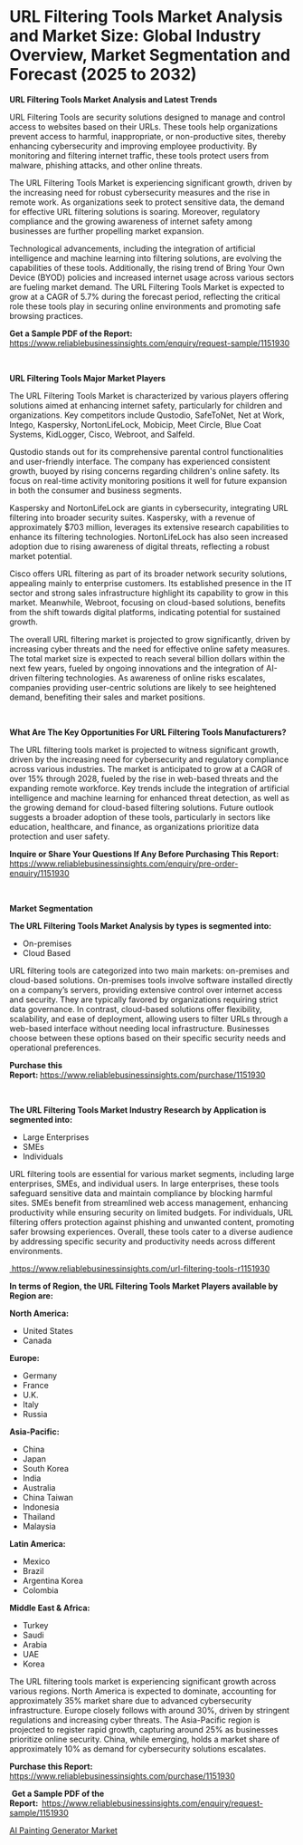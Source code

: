 <p><h1>URL Filtering Tools Market Analysis and Market Size: Global Industry Overview, Market Segmentation and Forecast (2025 to 2032)</h1></p><p><strong>URL Filtering Tools Market Analysis and Latest Trends</strong></p>
<p><p>URL Filtering Tools are security solutions designed to manage and control access to websites based on their URLs. These tools help organizations prevent access to harmful, inappropriate, or non-productive sites, thereby enhancing cybersecurity and improving employee productivity. By monitoring and filtering internet traffic, these tools protect users from malware, phishing attacks, and other online threats.</p><p>The URL Filtering Tools Market is experiencing significant growth, driven by the increasing need for robust cybersecurity measures and the rise in remote work. As organizations seek to protect sensitive data, the demand for effective URL filtering solutions is soaring. Moreover, regulatory compliance and the growing awareness of internet safety among businesses are further propelling market expansion. </p><p>Technological advancements, including the integration of artificial intelligence and machine learning into filtering solutions, are evolving the capabilities of these tools. Additionally, the rising trend of Bring Your Own Device (BYOD) policies and increased internet usage across various sectors are fueling market demand. The URL Filtering Tools Market is expected to grow at a CAGR of 5.7% during the forecast period, reflecting the critical role these tools play in securing online environments and promoting safe browsing practices.</p></p>
<p><strong>Get a Sample PDF of the Report:&nbsp;</strong> <a href="https://www.reliablebusinessinsights.com/enquiry/request-sample/1151930?utm_campaign=3273&utm_medium=2&utm_source=Github&utm_content=ia&utm_term=11032025&utm_id=url-filtering-tools">https://www.reliablebusinessinsights.com/enquiry/request-sample/1151930</a></p>
<p>&nbsp;</p>
<p><strong>URL Filtering Tools Major Market Players</strong></p>
<p><p>The URL Filtering Tools Market is characterized by various players offering solutions aimed at enhancing internet safety, particularly for children and organizations. Key competitors include Qustodio, SafeToNet, Net at Work, Intego, Kaspersky, NortonLifeLock, Mobicip, Meet Circle, Blue Coat Systems, KidLogger, Cisco, Webroot, and Salfeld. </p><p>Qustodio stands out for its comprehensive parental control functionalities and user-friendly interface. The company has experienced consistent growth, buoyed by rising concerns regarding children's online safety. Its focus on real-time activity monitoring positions it well for future expansion in both the consumer and business segments.</p><p>Kaspersky and NortonLifeLock are giants in cybersecurity, integrating URL filtering into broader security suites. Kaspersky, with a revenue of approximately $703 million, leverages its extensive research capabilities to enhance its filtering technologies. NortonLifeLock has also seen increased adoption due to rising awareness of digital threats, reflecting a robust market potential.</p><p>Cisco offers URL filtering as part of its broader network security solutions, appealing mainly to enterprise customers. Its established presence in the IT sector and strong sales infrastructure highlight its capability to grow in this market. Meanwhile, Webroot, focusing on cloud-based solutions, benefits from the shift towards digital platforms, indicating potential for sustained growth.</p><p>The overall URL filtering market is projected to grow significantly, driven by increasing cyber threats and the need for effective online safety measures. The total market size is expected to reach several billion dollars within the next few years, fueled by ongoing innovations and the integration of AI-driven filtering technologies. As awareness of online risks escalates, companies providing user-centric solutions are likely to see heightened demand, benefiting their sales and market positions.</p></p>
<p>&nbsp;</p>
<p><strong>What Are The Key Opportunities For URL Filtering Tools Manufacturers?</strong></p>
<p><p>The URL filtering tools market is projected to witness significant growth, driven by the increasing need for cybersecurity and regulatory compliance across various industries. The market is anticipated to grow at a CAGR of over 15% through 2028, fueled by the rise in web-based threats and the expanding remote workforce. Key trends include the integration of artificial intelligence and machine learning for enhanced threat detection, as well as the growing demand for cloud-based filtering solutions. Future outlook suggests a broader adoption of these tools, particularly in sectors like education, healthcare, and finance, as organizations prioritize data protection and user safety.</p></p>
<p><strong>Inquire or Share Your Questions If Any Before Purchasing This Report:</strong> <a href="https://www.reliablebusinessinsights.com/enquiry/pre-order-enquiry/1151930?utm_campaign=3273&utm_medium=2&utm_source=Github&utm_content=ia&utm_term=11032025&utm_id=url-filtering-tools">https://www.reliablebusinessinsights.com/enquiry/pre-order-enquiry/1151930</a></p>
<p>&nbsp;</p>
<p><strong>Market Segmentation</strong></p>
<p><strong>The URL Filtering Tools Market Analysis by types is segmented into:</strong></p>
<p><ul><li>On-premises</li><li>Cloud Based</li></ul></p>
<p><p>URL filtering tools are categorized into two main markets: on-premises and cloud-based solutions. On-premises tools involve software installed directly on a company’s servers, providing extensive control over internet access and security. They are typically favored by organizations requiring strict data governance. In contrast, cloud-based solutions offer flexibility, scalability, and ease of deployment, allowing users to filter URLs through a web-based interface without needing local infrastructure. Businesses choose between these options based on their specific security needs and operational preferences.</p></p>
<p><strong>Purchase this Report:&nbsp;</strong><a href="https://www.reliablebusinessinsights.com/purchase/1151930?utm_campaign=3273&utm_medium=2&utm_source=Github&utm_content=ia&utm_term=11032025&utm_id=url-filtering-tools">https://www.reliablebusinessinsights.com/purchase/1151930</a></p>
<p>&nbsp;</p>
<p><strong>The URL Filtering Tools Market Industry Research by Application is segmented into:</strong></p>
<p><ul><li>Large Enterprises</li><li>SMEs</li><li>Individuals</li></ul></p>
<p><p>URL filtering tools are essential for various market segments, including large enterprises, SMEs, and individual users. In large enterprises, these tools safeguard sensitive data and maintain compliance by blocking harmful sites. SMEs benefit from streamlined web access management, enhancing productivity while ensuring security on limited budgets. For individuals, URL filtering offers protection against phishing and unwanted content, promoting safer browsing experiences. Overall, these tools cater to a diverse audience by addressing specific security and productivity needs across different environments.</p></p>
<p><a href="https://www.reliablebusinessinsights.com/url-filtering-tools-r1151930?utm_campaign=3273&utm_medium=2&utm_source=Github&utm_content=ia&utm_term=11032025&utm_id=url-filtering-tools">&nbsp;https://www.reliablebusinessinsights.com/url-filtering-tools-r1151930</a></p>
<p><strong>In terms of Region, the URL Filtering Tools Market Players available by Region are:</strong></p>
<p>
    <p> <strong> North America: </strong>
        <ul>
            <li>United States</li>
            <li>Canada</li>
        </ul>
        </p> 
    <p> <strong> Europe: </strong>
        <ul>
            <li>Germany</li>
            <li>France</li>
            <li>U.K.</li>
            <li>Italy</li>
            <li>Russia</li>
        </ul>
        </p> 
    <p> <strong> Asia-Pacific: </strong>
        <ul>
            <li>China</li>
            <li>Japan</li>
            <li>South Korea</li>
            <li>India</li>
            <li>Australia</li>
            <li>China Taiwan</li>
            <li>Indonesia</li>
            <li>Thailand</li>
            <li>Malaysia</li>
        </ul>
        </p> 
    <p> <strong> Latin America: </strong>
        <ul>
            <li>Mexico</li>
            <li>Brazil</li>
            <li>Argentina Korea</li>
            <li>Colombia</li>
        </ul>
        </p> 
    <p> <strong> Middle East & Africa: </strong>
        <ul>
            <li>Turkey</li>
            <li>Saudi</li>
            <li>Arabia</li>
            <li>UAE</li>
            <li>Korea</li>
        </ul>
    </p>
    </p>
<p><p>The URL filtering tools market is experiencing significant growth across various regions. North America is expected to dominate, accounting for approximately 35% market share due to advanced cybersecurity infrastructure. Europe closely follows with around 30%, driven by stringent regulations and increasing cyber threats. The Asia-Pacific region is projected to register rapid growth, capturing around 25% as businesses prioritize online security. China, while emerging, holds a market share of approximately 10% as demand for cybersecurity solutions escalates.</p></p>
<p><strong>Purchase this Report: </strong><a href="https://www.reliablebusinessinsights.com/purchase/1151930?utm_campaign=3273&utm_medium=2&utm_source=Github&utm_content=ia&utm_term=11032025&utm_id=url-filtering-tools">https://www.reliablebusinessinsights.com/purchase/1151930</a></p>
<p>&nbsp;<strong>Get a Sample PDF of the Report:&nbsp;&nbsp;</strong><a href="https://www.reliablebusinessinsights.com/enquiry/request-sample/1151930?utm_campaign=3273&utm_medium=2&utm_source=Github&utm_content=ia&utm_term=11032025&utm_id=url-filtering-tools">https://www.reliablebusinessinsights.com/enquiry/request-sample/1151930</a></p>
<p><strong></strong></p>
<p><p><a href="https://github.com/pimanoruman/Market-Research-Report-List-1/blob/main/ai-painting-generator-market.md?utm_campaign=3273&utm_medium=2&utm_source=Github&utm_content=ia&utm_term=11032025&utm_id=url-filtering-tools">AI Painting Generator Market</a></p></p>